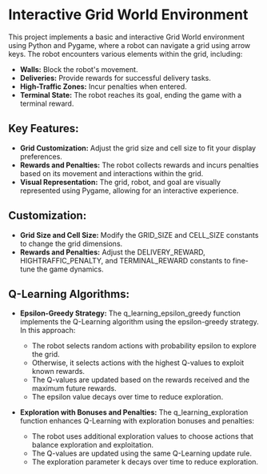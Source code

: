 # Interactive Grid World Environment

This project implements a basic and interactive Grid World environment using Python and Pygame, where a robot can navigate a grid using arrow keys. 
The robot encounters various elements within the grid, including:
- **Walls:** Block the robot's movement.
- **Deliveries:** Provide rewards for successful delivery tasks.
- **High-Traffic Zones:** Incur penalties when entered.
- **Terminal State:** The robot reaches its goal, ending the game with a terminal reward.

## Key Features:
- **Grid Customization:** Adjust the grid size and cell size to fit your display preferences.
- **Rewards and Penalties:** The robot collects rewards and incurs penalties based on its movement and interactions within the grid.
- **Visual Representation:** The grid, robot, and goal are visually represented using Pygame, allowing for an interactive experience.

## Customization:
- **Grid Size and Cell Size:** Modify the GRID_SIZE and CELL_SIZE constants to change the grid dimensions.
- **Rewards and Penalties:** Adjust the DELIVERY_REWARD, HIGHTRAFFIC_PENALTY, and TERMINAL_REWARD constants to fine-tune the game dynamics.

## Q-Learning Algorithms:
- **Epsilon-Greedy Strategy:**
  The q_learning_epsilon_greedy function implements the Q-Learning algorithm using the epsilon-greedy strategy. In this approach:
  - The robot selects random actions with probability epsilon to explore the grid.
  - Otherwise, it selects actions with the highest Q-values to exploit known rewards.
  - The Q-values are updated based on the rewards received and the maximum future rewards.
  - The epsilon value decays over time to reduce exploration.
    
- **Exploration with Bonuses and Penalties:**
  The q_learning_exploration function enhances Q-Learning with exploration bonuses and penalties:
    - The robot uses additional exploration values to choose actions that balance exploration and exploitation.
    - The Q-values are updated using the same Q-Learning update rule.
    - The exploration parameter k decays over time to reduce exploration.
